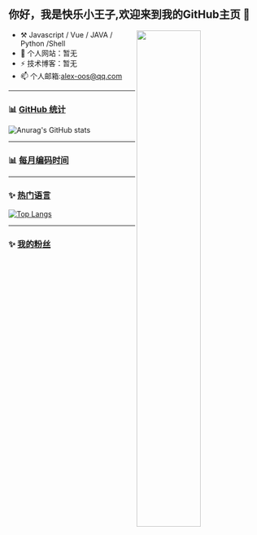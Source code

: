 <!--
**alex-oos/alex-oos** is a ✨ _special_ ✨ repository because its `README.md` (this file) appears on your GitHub profile.

Here are some ideas to get you started:

- 🔭 I’m currently working on ...
- 🌱 I’m currently learning ...
- 👯 I’m looking to collaborate on ...
- 🤔 I’m looking for help with ...
- 💬 Ask me about ...
- 📫 How to reach me: ...
- 😄 Pronouns: ...
- ⚡ Fun fact: ...
-->

## 你好，我是快乐小王子,欢迎来到我的GitHub主页 👋

[<img align="right" width="50%" src="https://github-readme-stats.vercel.app/api?username=alex-oos&count_private=true&show_icons=true&theme=tokyonight">](https://metrics.lecoq.io/alex-oos#gh-light-mode-only)

-   :hammer_and_pick: Javascript / Vue  / JAVA / Python /Shell
-   🌱 个人网站：暂无
-   ⚡ 技术博客：暂无
-   📫 个人邮箱:alex-oos@qq.com

---

### :bar_chart: [GitHub 统计](https://github.com/anuraghazra/github-readme-stats)
![Anurag's GitHub stats](https://github-readme-stats.vercel.app/api?username=alex-oos&count_private=true&show_icons=true&theme=tokyonight) 

---

### :bar_chart: [每月编码时间](https://github.com/muety/wakapi)
<!--START_SECTION:waka-->
<!--END_SECTION:waka-->
---
###  :sparkles: [热门语言](https://github.com/anuraghazra/github-readme-stats)
[![Top Langs](https://github-readme-stats.vercel.app/api/top-langs/?username=alex-oos)](https://github.com/anuraghazra/github-readme-stats)

---
### :sparkles: [我的粉丝](https://github.com/alex-oos?tab=followers)
<!--START_SECTION:top-followers-->
<table>
  </tr>
</table>
<!--END_SECTION:top-followers-->